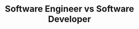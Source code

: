 ---
title: Software Engineer vs Software Developer
description: Why I prefer software engineer to software developer.
---